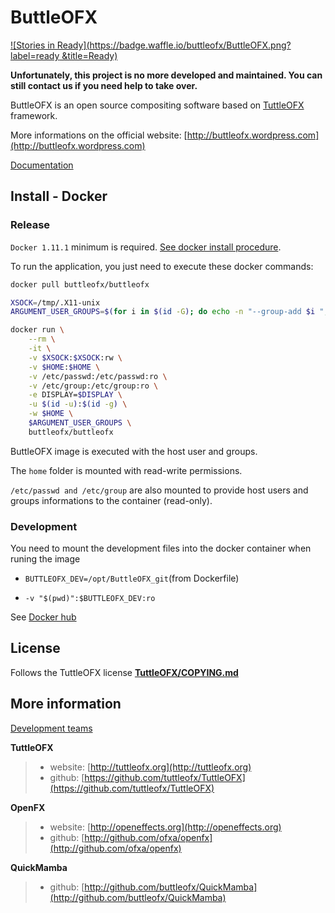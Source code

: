 # ButtleOFX
[![Stories in Ready](https://badge.waffle.io/buttleofx/ButtleOFX.png?label=ready &title=Ready)](http://waffle.io/buttleofx/ButtleOFX)

**Unfortunately, this project is no more developed and maintained. You can still contact us if you need help to take over.**

ButtleOFX is an open source compositing software based on [TuttleOFX](https://github.com/tuttleofx/TuttleOFX) framework.

More informations on the official website: [http://buttleofx.wordpress.com](http://buttleofx.wordpress.com) 

[Documentation](http://buttleofx.readthedocs.org/)

## Install - Docker

### Release

`Docker 1.11.1` minimum is required. [See docker install procedure](https://docs.docker.com/engine/installation/linux/).

To run the application, you just need to execute these docker commands:

```bash
docker pull buttleofx/buttleofx

XSOCK=/tmp/.X11-unix
ARGUMENT_USER_GROUPS=$(for i in $(id -G); do echo -n "--group-add $i "; done)

docker run \
	--rm \
	-it \
	-v $XSOCK:$XSOCK:rw \
	-v $HOME:$HOME \
	-v /etc/passwd:/etc/passwd:ro \
	-v /etc/group:/etc/group:ro \
	-e DISPLAY=$DISPLAY \
	-u $(id -u):$(id -g) \
	-w $HOME \
	$ARGUMENT_USER_GROUPS \
	buttleofx/buttleofx

```
ButtleOFX image is executed with the host user and groups.

The `home` folder is mounted with read-write permissions.

`/etc/passwd and /etc/group` are also mounted to provide host users and groups informations to the container (read-only).


### Development

You need to mount the development files into the docker container when runing the image

- `BUTTLEOFX_DEV=/opt/ButtleOFX_git`(from Dockerfile)

- `-v "$(pwd)":$BUTTLEOFX_DEV:ro`


See [Docker hub](http://hub.docker.com/r/buttleofx/buttleofx)

## License

Follows the TuttleOFX license [**TuttleOFX/COPYING.md**](https://raw.github.com/tuttleofx/TuttleOFX/develop/COPYING.md)


## More information 

[Development teams](AUTHORS.md)

**TuttleOFX**
>- website: [http://tuttleofx.org](http://tuttleofx.org)
>- github: [https://github.com/tuttleofx/TuttleOFX](https://github.com/tuttleofx/TuttleOFX)

**OpenFX**
>- website: [http://openeffects.org](http://openeffects.org)
>- github: [http://github.com/ofxa/openfx](http://github.com/ofxa/openfx)

**QuickMamba**
>- github: [http://github.com/buttleofx/QuickMamba](http://github.com/buttleofx/QuickMamba)

